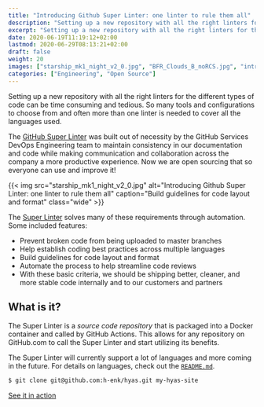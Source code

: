 ```yaml
---
title: "Introducing Github Super Linter: one linter to rule them all"
description: "Setting up a new repository with all the right linters for the different types of code can be time consuming and tedious."
excerpt: "Setting up a new repository with all the right linters for the different types of code can be time consuming and tedious. So many tools and configurations to choose from and often more than one linter is needed to cover all the languages used."
date: 2020-06-19T11:19:12+02:00
lastmod: 2020-06-29T08:13:21+02:00
draft: false
weight: 20
images: ["starship_mk1_night_v2_0.jpg", "BFR_Clouds_B_noRCS.jpg", "introducing-github-super-linter-one-linter-to-rule-them-all.jpg"]
categories: ["Engineering", "Open Source"]
---
```


Setting up a new repository with all the right linters for the different types of code can be time consuming and tedious. So many tools and configurations to choose from and often more than one linter is needed to cover all the languages used.

The [GitHub Super Linter](https://github.com/github/super-linter) was built out of necessity by the GitHub Services DevOps Engineering team to maintain consistency in our documentation and code while making communication and collaboration across the company a more productive experience. Now we are open sourcing that so everyone can use and improve it!

{{< img src="starship_mk1_night_v2_0.jpg" alt="Introducing Github Super Linter: one linter to rule them all" caption="Build guidelines for code layout and format" class="wide" >}}

The [Super Linter](https://github.com/github/super-linter) solves many of these requirements through automation. Some included features:

- Prevent broken code from being uploaded to master branches
- Help establish coding best practices across multiple languages
- Build guidelines for code layout and format
- Automate the process to help streamline code reviews
- With these basic criteria, we should be shipping better, cleaner, and more stable code internally and to our customers and partners

## What is it?
The Super Linter is a _source code repository_ that is packaged into a Docker container and called by GitHub Actions. This allows for any repository on GitHub.com to call the Super Linter and start utilizing its benefits.

The Super Linter will currently support a lot of languages and more coming in the future. For details on languages, check out the [`README.md`](https://github.com/github/super-linter/blob/master/README.md).

```bash
$ git clone git@github.com:h-enk/hyas.git my-hyas-site
```

[See it in action](#)
